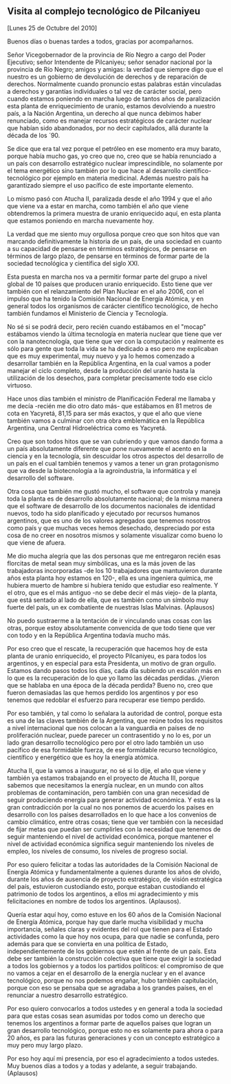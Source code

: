 Visita al complejo tecnológico de Pilcaniyeu
--------------------------------------------

[Lunes 25 de Octubre del 2010]

Buenos días o buenas tardes a todos, gracias por acompañarnos.

Señor Vicegobernador de la provincia de Río Negro a cargo del Poder
Ejecutivo; señor Intendente de Pilcaniyeu; señor senador nacional por la
provincia de Río Negro; amigos y amigas: la verdad que siempre digo que
el nuestro es un gobierno de devolución de derechos y de reparación de
derechos. Normalmente cuando pronuncio estas palabras están vinculadas a
derechos y garantías individuales o tal vez de carácter social, pero
cuando estamos poniendo en marcha luego de tantos años de paralización
esta planta de enriquecimiento de uranio, estamos devolviendo a nuestro
país, a la Nación Argentina, un derecho al que nunca debimos haber
renunciado, como es manejar recursos estratégicos de carácter nuclear
que habían sido abandonados, por no decir capitulados, allá durante la
década de los ´90.

Se dice que era tal vez porque el petróleo en ese momento era muy
barato, porque había mucho gas, yo creo que no, creo que se había
renunciado a un país con desarrollo estratégico nuclear imprescindible,
no solamente por el tema energético sino también por lo que hace al
desarrollo científico-tecnológico por ejemplo en materia medicinal.
Además nuestro país ha garantizado siempre el uso pacífico de este
importante elemento.

Lo mismo pasó con Atucha II, paralizada desde el año 1994 y que el año
que viene va a estar en marcha, como también el año que viene
obtendremos la primera muestra de uranio enriquecido aquí, en esta
planta que estamos poniendo en marcha nuevamente hoy.

La verdad que me siento muy orgullosa porque creo que son hitos que van
marcando definitivamente la historia de un país, de una sociedad en
cuanto a su capacidad de pensarse en términos estratégicos, de pensarse
en términos de largo plazo, de pensarse en términos de formar parte de
la sociedad tecnológica y científica del siglo XXI.

Esta puesta en marcha nos va a permitir formar parte del grupo a nivel
global de 10 países que producen uranio enriquecido. Esto tiene que ver
también con el relanzamiento del Plan Nuclear en el año 2006, con el
impulso que ha tenido la Comisión Nacional de Energía Atómica, y en
general todos los organismos de carácter científico tecnológico, de
hecho también fundamos el Ministerio de Ciencia y Tecnología.

No sé si se podrá decir, pero recién cuando estábamos en el "mocap"
estábamos viendo la última tecnología en materia nuclear que tiene que
ver con la nanotecnología, que tiene que ver con la computación y
realmente es sólo para gente que toda la vida se ha dedicado a eso pero
me explicaban que es muy experimental, muy nuevo y ya lo hemos comenzado
a desarrollar también en la República Argentina, en la cual vamos a
poder manejar el ciclo completo, desde la producción del uranio hasta la
utilización de los desechos, para completar precisamente todo ese ciclo
virtuoso.

Hace unos días también el ministro de Planificación Federal me llamaba y
me decía -recién me dio otro dato más- que estábamos en 81 metros de
cota en Yacyretá, 81,15 para ser más exactos, y que el año que viene
también vamos a culminar con otra obra emblemática en la República
Argentina, una Central Hidroeléctrica como es Yacyretá.

Creo que son todos hitos que se van cubriendo y que vamos dando forma a
un país absolutamente diferente que pone nuevamente el acento en la
ciencia y en la tecnología, sin descuidar los otros aspectos del
desarrollo de un país en el cual también tenemos y vamos a tener un gran
protagonismo que va desde la biotecnología a la agroindustria, la
informática y el desarrollo del software.

Otra cosa que también me gustó mucho, el software que controla y maneja
toda la planta es de desarrollo absolutamente nacional; de la misma
manera que el software de desarrollo de los documentos nacionales de
identidad nuevos, todo ha sido planificado y ejecutado por recursos
humanos argentinos, que es uno de los valores agregados que tenemos
nosotros como país y que muchas veces hemos desechado, despreciado por
esta cosa de no creer en nosotros mismos y solamente visualizar como
bueno lo que viene de afuera.

Me dio mucha alegría que las dos personas que me entregaron recién esas
florcitas de metal sean muy simbólicas, una es la más joven de las
trabajadoras incorporadas -de los 10 trabajadores que mantuvieron
durante años esta planta hoy estamos en 120-, ella es una ingeniera
química, me hubiera muerto de hambre si hubiera tenido que estudiar eso
realmente. Y el otro, que es el más antiguo -no se debe decir el más
viejo- de la planta, que está sentado al lado de ella, que es también
como un símbolo muy fuerte del país, un ex combatiente de nuestras Islas
Malvinas. (Aplausos)

No puedo sustraerme a la tentación de ir vinculando unas cosas con las
otras, porque estoy absolutamente convencida de que todo tiene que ver
con todo y en la República Argentina todavía mucho más.

Por eso creo que el rescate, la recuperación que hacemos hoy de esta
planta de uranio enriquecido, el proyecto Pilcaniyeu, es para todos los
argentinos, y en especial para esta Presidenta, un motivo de gran
orgullo. Estamos dando pasos todos los días, cada día subiendo un
escalón más en lo que es la recuperación de lo que yo llamo las décadas
perdidas. ¿Vieron que se hablaba en una época de la década perdida?
Bueno no, creo que fueron demasiadas las que hemos perdido los
argentinos y por eso tenemos que redoblar el esfuerzo para recuperar ese
tiempo perdido.

Por eso también, y tal como lo señalara la autoridad de control, porque
esta es una de las claves también de la Argentina, que reúne todos los
requisitos a nivel internacional que nos colocan a la vanguardia en
países de no proliferación nuclear, puede parecer un contrasentido y no
lo es, por un lado gran desarrollo tecnológico pero por el otro lado
también un uso pacífico de esa formidable fuerza, de ese formidable
recurso tecnológico, científico y energético que es hoy la energía
atómica.

Atucha II, que la vamos a inaugurar, no sé si lo dije, el año que viene
y también ya estamos trabajando en el proyecto de Atucha III, porque
sabemos que necesitamos la energía nuclear, en un mundo con altos
problemas de contaminación, pero también con una gran necesidad de
seguir produciendo energía para generar actividad económica. Y esta es
la gran contradicción por la cual no nos ponemos de acuerdo los países
en desarrollo con los países desarrollados en lo que hace a los
convenios de cambio climático, entre otras cosas; tiene que ver también
con la necesidad de fijar metas que puedan ser cumplirles con la
necesidad que tenemos de seguir manteniendo el nivel de actividad
económica, porque mantener el nivel de actividad económica significa
seguir manteniendo los niveles de empleo, los niveles de consumo, los
niveles de progreso social.

Por eso quiero felicitar a todas las autoridades de la Comisión Nacional
de Energía Atómica y fundamentalmente a quienes durante los años de
olvido, durante los años de ausencia de proyecto estratégico, de visión
estratégica del país, estuvieron custodiando esto, porque estaban
custodiando el patrimonio de todos los argentinos, a ellos mi
agradecimiento y mis felicitaciones en nombre de todos los argentinos.
(Aplausos).

Quería estar aquí hoy, como estuve en los 60 años de la Comisión
Nacional de Energía Atómica, porque hay que darle mucha visibilidad y
mucha importancia, señales claras y evidentes del rol que tienen para el
Estado actividades como la que hoy nos ocupa, para que nadie se
confunda, pero además para que se convierta en una política de Estado,
independientemente de los gobiernos que estén al frente de un país. Esta
debe ser también la construcción colectiva que tiene que exigir la
sociedad a todos los gobiernos y a todos los partidos políticos: el
compromiso de que no vamos a cejar en el desarrollo de la energía
nuclear y en el avance tecnológico, porque no nos podemos engañar, hubo
también capitulación, porque con eso se pensaba que se agradaba a los
grandes países, en el renunciar a nuestro desarrollo estratégico.

Por eso quiero convocarlos a todos ustedes y en general a toda la
sociedad para que estas cosas sean asumidas por todos como un derecho
que tenemos los argentinos a formar parte de aquellos países que logran
un gran desarrollo tecnológico, porque esto no es solamente para ahora o
para 20 años, es para las futuras generaciones y con un concepto
estratégico a muy pero muy largo plazo.

Por eso hoy aquí mi presencia, por eso el agradecimiento a todos
ustedes. Muy buenos días a todos y a todas y adelante, a seguir
trabajando. (Aplausos)

 

 
